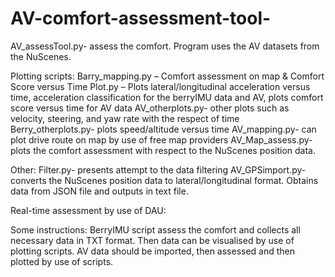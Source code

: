 # AV-comfort-assessment-tool-

AV_assessTool.py- assess the comfort. Program uses the AV datasets from the NuScenes.

Plotting scripts:
Barry_mapping.py – Comfort assessment on map & Comfort Score versus Time
Plot.py – Plots lateral/longitudinal acceleration versus time, acceleration classification for the berryIMU data and AV, plots comfort score versus time for AV data
AV_otherplots.py- other plots such as velocity, steering, and yaw rate with the respect of time
Berry_otherplots.py- plots speed/altitude versus time
AV_mapping.py- can plot drive route on map by use of free map providers
AV_Map_assess.py- plots the comfort assessment with respect to the NuScenes position data.

Other:
Filter.py- presents attempt to the data filtering
AV_GPSimport.py-  converts the NuScenes position data to lateral/longitudinal format. Obtains data from JSON file and outputs in text file.

Real-time assessment by use of DAU:

Some instructions:
BerryIMU script assess the comfort and collects all necessary data in TXT format.
Then data can be visualised by use of plotting scripts. 
AV data should be imported, then assessed and then plotted by use of scripts.
